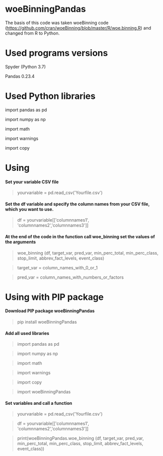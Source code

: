 # woeBinningPandas
The basis of this code was taken woeBinning code (https://github.com/cran/woeBinning/blob/master/R/woe.binning.R) and changed from R to Python.
# Used programs versions
Spyder (Python 3.7)

Pandas 0.23.4
# Used Python libraries
import pandas as pd

import numpy as np

import math

import warnings

import copy
# Using
#### Set your variable CSV file
> yourvariable = pd.read_csv('Yourfile.csv')
#### Set the df variable and specify the column names from your CSV file, which you want to use.
> df = yourvariable[['columnnames1', 'columnnames2','columnnames3']]
#### At the end of the code in the function call woe_binning set the values of the arguments
> woe_binning (df, target_var, pred_var, min_perc_total, min_perc_class, stop_limit, abbrev_fact_levels, event_class)

> target_var = column_names_with_0_or_1

> pred_var = column_names_with_numbers_or_factors

# Using with PIP package
#### Download PIP package woeBinningPandas
> pip install woeBinningPandas
#### Add all used libraries
> import pandas as pd

> import numpy as np

> import math

> import warnings

> import copy

> import woeBinningPandas
#### Set variables and call a function
> yourvariable = pd.read_csv('Yourfile.csv')

> df = yourvariable[['columnnames1', 'columnnames2','columnnames3']]

> print(woeBinningPandas.woe_binning (df, target_var, pred_var, min_perc_total, min_perc_class, stop_limit, abbrev_fact_levels, event_class))

